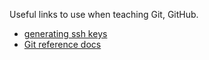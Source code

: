 Useful links to use when teaching Git, GitHub.

- [generating ssh keys](https://help.github.com/articles/generating-ssh-keys/)
- [Git reference docs](http://git-scm.com/docs)

